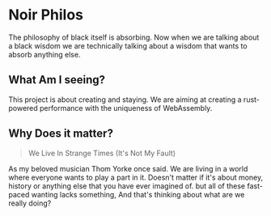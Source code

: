 
# Noir Philos

The philosophy of black itself is absorbing. Now when we are talking about a black wisdom we are 
technically talking about a wisdom that wants to absorb anything else.

## What Am I seeing?

This project is about creating and staying. We are aiming at creating a rust-powered performance
with the uniqueness of WebAssembly.

## Why Does it matter?

> We Live In Strange Times (It's Not My Fault)

As my beloved musician Thom Yorke once said.
We are living in a world where everyone wants to play a part in it. Doesn't matter if it's about money, history or 
anything else that you have ever imagined of. but all of these fast-paced wanting lacks something, And that's thinking about
what are we really doing?
